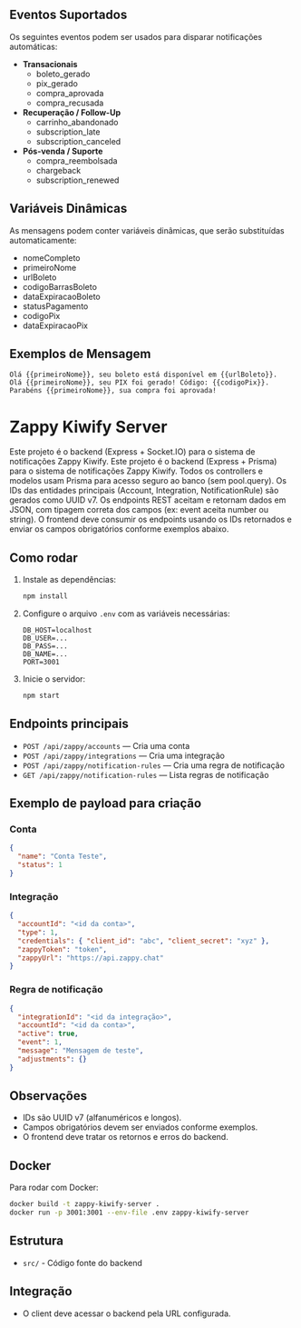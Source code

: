 ## Eventos Suportados

Os seguintes eventos podem ser usados para disparar notificações automáticas:

- **Transacionais**
   - boleto_gerado
   - pix_gerado
   - compra_aprovada
   - compra_recusada
- **Recuperação / Follow-Up**
   - carrinho_abandonado
   - subscription_late
   - subscription_canceled
- **Pós-venda / Suporte**
   - compra_reembolsada
   - chargeback
   - subscription_renewed

## Variáveis Dinâmicas

As mensagens podem conter variáveis dinâmicas, que serão substituídas automaticamente:

- nomeCompleto
- primeiroNome
- urlBoleto
- codigoBarrasBoleto
- dataExpiracaoBoleto
- statusPagamento
- codigoPix
- dataExpiracaoPix

## Exemplos de Mensagem

```text
Olá {{primeiroNome}}, seu boleto está disponível em {{urlBoleto}}.
Olá {{primeiroNome}}, seu PIX foi gerado! Código: {{codigoPix}}.
Parabéns {{primeiroNome}}, sua compra foi aprovada!
```
# Zappy Kiwify Server

Este projeto é o backend (Express + Socket.IO) para o sistema de notificações Zappy Kiwify.
Este projeto é o backend (Express + Prisma) para o sistema de notificações Zappy Kiwify.
Todos os controllers e modelos usam Prisma para acesso seguro ao banco (sem pool.query).
Os IDs das entidades principais (Account, Integration, NotificationRule) são gerados como UUID v7.
Os endpoints REST aceitam e retornam dados em JSON, com tipagem correta dos campos (ex: event aceita number ou string).
O frontend deve consumir os endpoints usando os IDs retornados e enviar os campos obrigatórios conforme exemplos abaixo.

## Como rodar

1. Instale as dependências:
   ```sh
   npm install
   ```
2. Configure o arquivo `.env` com as variáveis necessárias:
   ```env
   DB_HOST=localhost
   DB_USER=...
   DB_PASS=...
   DB_NAME=...
   PORT=3001
   ```
3. Inicie o servidor:
   ```sh
   npm start
   ```
## Endpoints principais

- `POST /api/zappy/accounts` — Cria uma conta
- `POST /api/zappy/integrations` — Cria uma integração
- `POST /api/zappy/notification-rules` — Cria uma regra de notificação
- `GET /api/zappy/notification-rules` — Lista regras de notificação

## Exemplo de payload para criação

### Conta
```json
{
  "name": "Conta Teste",
  "status": 1
}
```

### Integração
```json
{
  "accountId": "<id da conta>",
  "type": 1,
  "credentials": { "client_id": "abc", "client_secret": "xyz" },
  "zappyToken": "token",
  "zappyUrl": "https://api.zappy.chat"
}
```

### Regra de notificação
```json
{
  "integrationId": "<id da integração>",
  "accountId": "<id da conta>",
  "active": true,
  "event": 1,
  "message": "Mensagem de teste",
  "adjustments": {}
}
```

## Observações
- IDs são UUID v7 (alfanuméricos e longos).
- Campos obrigatórios devem ser enviados conforme exemplos.
- O frontend deve tratar os retornos e erros do backend.

## Docker

Para rodar com Docker:
```sh
docker build -t zappy-kiwify-server .
docker run -p 3001:3001 --env-file .env zappy-kiwify-server
```

## Estrutura
- `src/` - Código fonte do backend

## Integração
- O client deve acessar o backend pela URL configurada.
